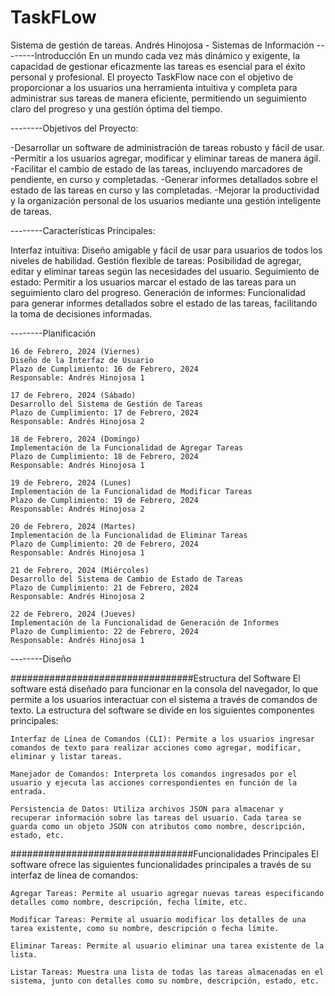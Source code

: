 # TaskFLow
Sistema de gestión de tareas. Andrés Hinojosa - Sistemas de Información
--------Introducción
En un mundo cada vez más dinámico y exigente, la capacidad de gestionar eficazmente las tareas es esencial para el éxito personal y profesional. El proyecto TaskFlow nace con el objetivo de proporcionar a los usuarios una herramienta intuitiva y completa para administrar sus tareas de manera eficiente, permitiendo un seguimiento claro del progreso y una gestión óptima del tiempo.


--------Objetivos del Proyecto:

-Desarrollar un software de administración de tareas robusto y fácil de usar.
-Permitir a los usuarios agregar, modificar y eliminar tareas de manera ágil.
-Facilitar el cambio de estado de las tareas, incluyendo marcadores de pendiente, en curso y completadas.
-Generar informes detallados sobre el estado de las tareas en curso y las completadas.
-Mejorar la productividad y la organización personal de los usuarios mediante una gestión inteligente de tareas.

--------Características Principales:

Interfaz intuitiva: Diseño amigable y fácil de usar para usuarios de todos los niveles de habilidad.
Gestión flexible de tareas: Posibilidad de agregar, editar y eliminar tareas según las necesidades del usuario.
Seguimiento de estado: Permitir a los usuarios marcar el estado de las tareas para un seguimiento claro del progreso.
Generación de informes: Funcionalidad para generar informes detallados sobre el estado de las tareas, facilitando la toma de decisiones informadas.


--------Planificación

	16 de Febrero, 2024 (Viernes)
	Diseño de la Interfaz de Usuario
	Plazo de Cumplimiento: 16 de Febrero, 2024
	Responsable: Andrés Hinojosa 1

	17 de Febrero, 2024 (Sábado)
	Desarrollo del Sistema de Gestión de Tareas
	Plazo de Cumplimiento: 17 de Febrero, 2024
	Responsable: Andrés Hinojosa 2

	18 de Febrero, 2024 (Domingo)
	Implementación de la Funcionalidad de Agregar Tareas
	Plazo de Cumplimiento: 18 de Febrero, 2024
	Responsable: Andrés Hinojosa 1

	19 de Febrero, 2024 (Lunes)
	Implementación de la Funcionalidad de Modificar Tareas
	Plazo de Cumplimiento: 19 de Febrero, 2024
	Responsable: Andrés Hinojosa 2

	20 de Febrero, 2024 (Martes)
	Implementación de la Funcionalidad de Eliminar Tareas
	Plazo de Cumplimiento: 20 de Febrero, 2024
	Responsable: Andrés Hinojosa 1

	21 de Febrero, 2024 (Miércoles)
	Desarrollo del Sistema de Cambio de Estado de Tareas
	Plazo de Cumplimiento: 21 de Febrero, 2024
	Responsable: Andrés Hinojosa 2

	22 de Febrero, 2024 (Jueves)
	Implementación de la Funcionalidad de Generación de Informes
	Plazo de Cumplimiento: 22 de Febrero, 2024
	Responsable: Andrés Hinojosa 1



--------Diseño

#################################Estructura del Software
El software está diseñado para funcionar en la consola del navegador, lo que permite a los usuarios interactuar con el sistema a través de comandos de texto.
La estructura del software se divide en los siguientes componentes principales:

	Interfaz de Línea de Comandos (CLI): Permite a los usuarios ingresar comandos de texto para realizar acciones como agregar, modificar, eliminar y listar tareas.

	Manejador de Comandos: Interpreta los comandos ingresados por el usuario y ejecuta las acciones correspondientes en función de la entrada.

	Persistencia de Datos: Utiliza archivos JSON para almacenar y recuperar información sobre las tareas del usuario. Cada tarea se guarda como un objeto JSON con atributos como nombre, descripción, estado, etc.


#################################Funcionalidades Principales
El software ofrece las siguientes funcionalidades principales a través de su interfaz de línea de comandos:

	Agregar Tareas: Permite al usuario agregar nuevas tareas especificando detalles como nombre, descripción, fecha límite, etc.

	Modificar Tareas: Permite al usuario modificar los detalles de una tarea existente, como su nombre, descripción o fecha límite.

	Eliminar Tareas: Permite al usuario eliminar una tarea existente de la lista.

	Listar Tareas: Muestra una lista de todas las tareas almacenadas en el sistema, junto con detalles como su nombre, descripción, estado, etc.
